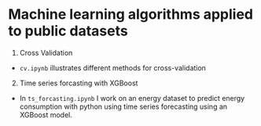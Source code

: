 # Machine learning algorithms applied to public datasets

1. Cross Validation
- `cv.ipynb` illustrates different methods for cross-validation

2. Time series forcasting with XGBoost
- In `ts_forcasting.ipynb` I work on an energy dataset to predict energy consumption with python using time series forecasting using an XGBoost model.
